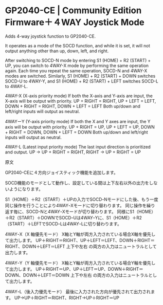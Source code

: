 # GP2040-CE | Community Edition Firmware＋４WAY Joystick Mode


Adds 4-way joystick function to GP2040-CE.

It operates as a mode of the SOCD function, and while it is set, it will not output anything other than up, down, left, and right.

After switching to SOCD-N mode by entering S1 (HOME) + R2 (START) + UP, you can switch to 4WAY-X mode by performing the same operation again.
Each time you repeat the same operation, SOCD-N and 4WAY-X modes are switched.
Similarly, S1 (HOME) + R2 (START) + DOWN switches SOCD-U to 4WAY-Y, and S1 (HOME) + R2 (START) + LEFT switches SOCD-L to 4WAY-L.

4WAY-X (X-axis priority mode)
If both the X-axis and Y-axis are input, the X-axis will be output with priority.
UP + RIGHT = RIGHT, 
UP + LEFT = LEFT, 
DOWN + RIGHT = RIGHT, 
DOWN + LEFT = LEFT
Both up/down and left/right inputs will output as neutral.

4WAYーY (Y-axis priority mode)
If both the X and Y axes are input, the Y axis will be output with priority.
UP + RIGHT = UP, 
UP + LEFT = UP, 
DOWN + RIGHT = DOWN, 
DOWN + LEFT = DOWN
Both up/down and left/right inputs will output as neutral.

4WAY-L (Latest input priority mode)
The last input direction is prioritized and output.
UP → UP + RIGHT = RIGHT, 
RIGHT → UP + RIGHT = UP


原文

GP2040-CEに４方向ジョイスティック機能を追加します。

SOCD機能のモードとして動作し、設定している間は上下左右以外の出力をしないようになります。

S1（HOME）＋R2（START）＋UPの入力でSOCDｰNモードにした後、もう一度同じ操作を行うことにより4WAYｰXモードに切り替わります。
同じ操作を繰り返す毎に、SOCD-Nと4WAYｰXモードが切り替わります。
同様にS1（HOME）＋R2（START）＋DOWNでSOCDｰUは4WAYｰYに、S1（HOME）＋R2（START）＋LEFTでSOCDｰLは4WAYｰLに切り替わります。

4WAYｰX（X 軸優先モード）
X軸とY軸が両方入力されている場合X軸を優先して出力します。
UP＋RIGHT＝RIGHT、UP＋LEFT＝LEFT、DOWN＋RIGHT＝RIGHT、DOWN＋LEFT＝LEFT
上下や左右 の両方の入力はニュートラルとして出力します。

4WAYｰY（Y 軸優先モード）
X軸とY軸が両方入力されている場合Y軸を優先して出力します。
UP＋RIGHT＝UP、UP＋LEFT＝UP、DOWN＋RIGHT＝DOWN、DOWN＋LEFT＝DOWN
上下や左右 の両方の入力はニュートラルとして出力します。

4WAYｰL（後入力優先モード）
最後に入力された方向が優先されて出力されます。
UP→UP＋RIGHT＝RIGHT、RIGHT→UP＋RIGHT＝UP
